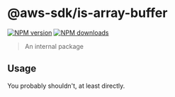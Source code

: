 # @aws-sdk/is-array-buffer

[![NPM version](https://img.shields.io/npm/v/@aws-sdk/is-array-buffer/beta.svg)](https://www.npmjs.com/package/@aws-sdk/is-array-buffer)
[![NPM downloads](https://img.shields.io/npm/dm/@aws-sdk/is-array-buffer.svg)](https://www.npmjs.com/package/@aws-sdk/is-array-buffer)

> An internal package

## Usage

You probably shouldn't, at least directly.
